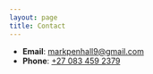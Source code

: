 ```yaml
---
layout: page
title: Contact
---
```

- **Email**: [markpenhall9@gmail.com](mailto:markpenhall9@gmail.com)
- **Phone**: [+27 083 459 2379](tel:+270834592379)

